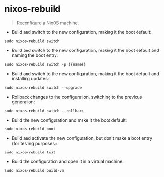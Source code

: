 # nixos-rebuild

> Reconfigure a NixOS machine.

- Build and switch to the new configuration, making it the boot default:

`sudo nixos-rebuild switch`

- Build and switch to the new configuration, making it the boot default and naming the boot entry:

`sudo nixos-rebuild switch -p {{name}}`

- Build and switch to the new configuration, making it the boot default and installing updates:

`sudo nixos-rebuild switch --upgrade`

- Rollback changes to the configuration, switching to the previous generation:

`sudo nixos-rebuild switch --rollback`

- Build the new configuration and make it the boot default:

`sudo nixos-rebuild boot`

- Build and activate the new configuration, but don't make a boot entry (for testing purposes):

`sudo nixos-rebuild test`

- Build the configuration and open it in a virtual machine:

`sudo nixos-rebuild build-vm`
